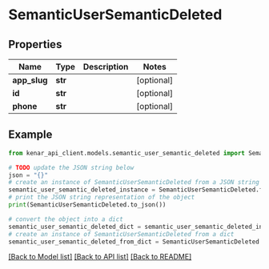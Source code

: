 # SemanticUserSemanticDeleted


## Properties

Name | Type | Description | Notes
------------ | ------------- | ------------- | -------------
**app_slug** | **str** |  | [optional] 
**id** | **str** |  | [optional] 
**phone** | **str** |  | [optional] 

## Example

```python
from kenar_api_client.models.semantic_user_semantic_deleted import SemanticUserSemanticDeleted

# TODO update the JSON string below
json = "{}"
# create an instance of SemanticUserSemanticDeleted from a JSON string
semantic_user_semantic_deleted_instance = SemanticUserSemanticDeleted.from_json(json)
# print the JSON string representation of the object
print(SemanticUserSemanticDeleted.to_json())

# convert the object into a dict
semantic_user_semantic_deleted_dict = semantic_user_semantic_deleted_instance.to_dict()
# create an instance of SemanticUserSemanticDeleted from a dict
semantic_user_semantic_deleted_from_dict = SemanticUserSemanticDeleted.from_dict(semantic_user_semantic_deleted_dict)
```
[[Back to Model list]](../README.md#documentation-for-models) [[Back to API list]](../README.md#documentation-for-api-endpoints) [[Back to README]](../README.md)



